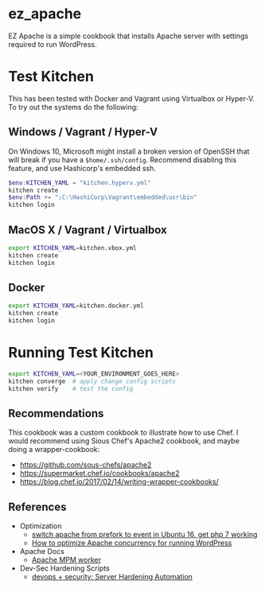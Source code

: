# ez_apache

EZ Apache is a simple cookbook that installs Apache server with settings required to run WordPress.

# Test Kitchen

This has been tested with Docker and Vagrant using Virtualbox or Hyper-V.  To try out the systems do the following:

## Windows / Vagrant / Hyper-V

On Windows 10, Microsoft might install a broken version of OpenSSH that will break if you have a `$home/.ssh/config`.  Recommend disabling this feature, and use Hashicorp's embedded ssh.

```PowerShell
$env:KITCHEN_YAML = "kitchen.hyperv.yml"
kitchen create
$env:Path += ";C:\HashiCorp\Vagrant\embedded\usr\bin"
kitchen login
```

## MacOS X / Vagrant / Virtualbox

```bash
export KITCHEN_YAML=kitchen.vbox.yml
kitchen create
kitchen login
```

## Docker

```bash
export KITCHEN_YAML=kitchen.docker.yml
kitchen create
kitchen login
```

# Running Test Kitchen

```bash
export KITCHEN_YAML=<YOUR_ENVIRONMENT_GOES_HERE>
kitchen converge  # apply change config scripts
kitchen verify    # test the config
```

## Recommendations

This cookbook was a custom cookbook to illustrate how to use Chef.  I would recommend using Sious Chef's Apache2 cookbook, and maybe doing a wrapper-cookbook:

* https://github.com/sous-chefs/apache2
* https://supermarket.chef.io/cookbooks/apache2
* https://blog.chef.io/2017/02/14/writing-wrapper-cookbooks/

## References

* Optimization
  * [switch apache from prefork to event in Ubuntu 16, get php 7 working](https://serverfault.com/questions/904065/switch-apache-from-prefork-to-event-in-ubuntu-16-get-php-7-working)
  * [How to optimize Apache concurrency for running WordPress](https://checknotes.wordpress.com/2016/02/10/how-to-optimize-apache-concurrency-for-running-wordpress/)
* Apache Docs
  * [Apache MPM worker](http://httpd.apache.org/docs/current/mod/worker.html)
* Dev-Sec Hardening Scripts
  * [devops + security: Server Hardening Automation](https://dev-sec.io/)